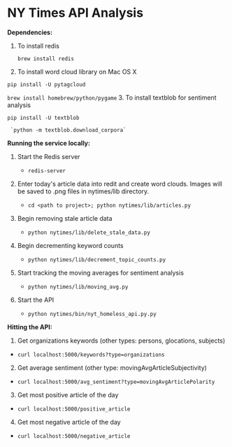 # NY Times API Analysis

**Dependencies:**

1. To install redis

	`brew install redis`
2. To install word cloud library on Mac OS X

  `pip install -U pytagcloud`
  
  `brew install homebrew/python/pygame`
3. To install textblob for sentiment analysis

   `pip install -U textblob`
   
	 `python -m textblob.download_corpora`

**Running the service locally:**

1. Start the Redis server
	* `redis-server`
	
2. Enter today's article data into redit and create word clouds. Images will be saved to .png files in nytimes/lib directory.
	* `cd <path to project>; python nytimes/lib/articles.py`
	
3. Begin removing stale article data
	* `python nytimes/lib/delete_stale_data.py`
	
4. Begin decrementing keyword counts
	* `python nytimes/lib/decrement_topic_counts.py`
	
5. Start tracking the moving averages for sentiment analysis
	* `python nytimes/lib/moving_avg.py`
	
6. Start the API
	* `python nytimes/bin/nyt_homeless_api.py.py`
	
**Hitting the API:**

1. Get organizations keywords (other types: persons, glocations, subjects)
 * `curl localhost:5000/keywords?type=organizations`
 
2. Get average sentiment (other type: movingAvgArticleSubjectivity)
 * `curl localhost:5000/avg_sentiment?type=movingAvgArticlePolarity`
 
3. Get most positive article of the day
 * `curl localhost:5000/positive_article`
 
4. Get most negative article of the day
 * `curl localhost:5000/negative_article`
